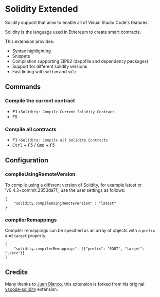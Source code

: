 # Solidity Extended

Solidity support that aims to enable all of Visual Studio Code's features.

Solidity is the language used in Ethereum to create smart contracts.

This extension provides:

* Syntax highlighting
* Snippets
* Compilation supporting EIP82 (dappfile and dependency packages)
* Support for different solidity versions
* Fast linting with `solium` and `solc`

## Commands

### Compile the current contract

* <kbd>F1</kbd> `>Solidity: Compile Current Solidity Contract`
* <kbd>F5</kbd>

### Compile all contracts

* <kbd>F1</kbd> `>Solidity: Compile all Solidity Contracts`
* <kbd>Ctrl</kbd> + <kbd>F5</kbd> / <kbd>Cmd</kbd> + <kbd>F5</kbd>

## Configuration

### compileUsingRemoteVersion

To compile using a different version of Solidity, for example latest or 'v0.4.3+commit.2353da71', use the user settings as follows:

```
{
    "solidity.compileUsingRemoteVersion" : "latest"
}
```

### compilerRemappings

Compiler remappings can be specified as an array of objects with a `prefix` and `target` property.

```
{
    "solidity.compilerRemappings": [{"prefix": "ROOT", "target": "./src"}]
}
```

## Credits

Many thanks to [Juan Blanco](https://github.com/juanfranblanco), this extension is forked from his original [vscode-solidity](https://github.com/juanfranblanco/vscode-solidity) extension.
